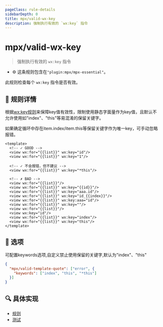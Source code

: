 ```yaml
---
pageClass: rule-details
sidebarDepth: 0
title: mpx/valid-wx-key
description: 强制执行有效的 `wx:key` 指令
---
```

# mpx/valid-wx-key
> 强制执行有效的 `wx:key` 指令

- :gear: 这条规则包含在`"plugin:mpx/mpx-essential"`。

此规则检查每个 `wx:key` 指令是否有效。

## :book: 规则详情

根据[wx:key规则](https://developers.weixin.qq.com/miniprogram/dev/reference/wxml/list.html#wx:key)来保障key值有效性，限制使用静态字面量作为key值，且默认不允许使用如"index"、"this"等易混淆的保留关键字。

如果确定循环中存在item.index/item.this等保留关键字作为唯一key，可手动忽略报错。


<eslint-code-block :rules="{'mpx/valid-wx-key': ['error']}">

```vue
<template>
  <!-- ✓ GOOD -->
  <view wx:for="{{list}}" wx:key="id"/>
  <view wx:for="{{list}}" wx:key="1"/>

  <!-- ✓ 不会报错，但不建议 -->
  <view wx:for="{{list}}" wx:key="*this"/>

  <!-- ✗ BAD -->
  <view wx:for="{{list}}"/>
  <view wx:for="{{list}}" wx:key="{{id}}"/>
  <view wx:for="{{list}}" wx:key="aaa.id"/>
  <view wx:for="{{list}}" wx:key="id_{{index}}"/>
  <view wx:for="{{list}}" wx:key:aaa="id"/>
  <view wx:for="{{list}}" wx:key=""/>
  <view wx:for="{{list}}"/>
  <view wx:key="id"/>
  <view wx:for="{{list}}" wx:key="index"/>
  <view wx:for="{{list}}" wx:key="this"/>
</template>
```

</eslint-code-block>

## :wrench: 选项
可配置keywords选项,自定义禁止使用保留的关键字,默认为"index"、"this"
```json
{
  "mpx/valid-template-quote": ["error", {
    "keywords": ["index", "this", "*this"] 
  }]
}
```

## :mag: 具体实现

- [规则](https://github.com/mpx-ecology/eslint-plugin-mpx/blob/master/lib/rules/valid-wx-key.js)
- [测试](https://github.com/mpx-ecology/eslint-plugin-mpx/blob/master/tests/lib/rules/valid-wx-key.js)
